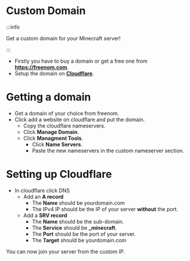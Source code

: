 # Custom Domain
:::info

Get a custom domain for your Minecraft server!

:::

- Firstly you have to buy a domain or get a free one from **https://freenom.com**.
- Setup the domain on **[Cloudflare](https://www.cloudflare.com/)**.

# Getting a domain

- Get a domain of your choice from freenom.
- Click add a website on cloudflare and put the domain.
    - Copy the cloudflare nameservers.
    - Click **Manage Domain**.
    - Click **Managment Tools**.
        - Click **Name Servers**.
        - Paste the new nameservers in the custom nameserver section.

# Setting up Cloudflare

- In cloudflare click DNS
    - Add an **A record**
        - The **Name** should be yourdomain.com
        - The IPv4 IP should be the IP of your server **without** the port.
    - Add a **SRV record**
        - The **Name** should be the sub-domain.
        - The **Service** should be **_minecraft**.
        - The **Port** should be the port of your server.
        - The **Target** should be yourdomain.com


You can now join your server from the custom IP. 